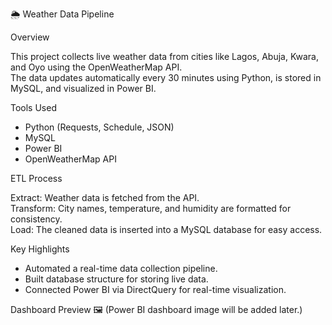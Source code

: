 🌦 Weather Data Pipeline

Overview

This project collects live weather data from cities like Lagos, Abuja, Kwara, and Oyo using the OpenWeatherMap API.  
The data updates automatically every 30 minutes using Python, is stored in MySQL, and visualized in Power BI.

Tools Used

- Python (Requests, Schedule, JSON)
- MySQL
- Power BI
- OpenWeatherMap API

ETL Process

Extract: Weather data is fetched from the API.  
Transform: City names, temperature, and humidity are formatted for consistency.  
Load: The cleaned data is inserted into a MySQL database for easy access.

Key Highlights
- Automated a real-time data collection pipeline.  
- Built database structure for storing live data.  
- Connected Power BI via DirectQuery for real-time visualization.

Dashboard Preview
🖼 (Power BI dashboard image will be added later.)
